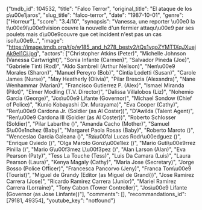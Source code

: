 {"tmdb_id": 104532, "title": "Falco Terror", "original_title": "El ataque de los p\u00e1jaros", "slug_title": "falco-terror", "date": "1987-10-01", "genre": ["Horreur"], "score": "3.4/10", "synopsis": "Vanessa, une reporter \u00e0 la t\u00e9l\u00e9vision couvre la nouvelle d'un fermier attaqu\u00e9 par ses poulets mais d\u00e9couvre que cet incident n'est pas un cas isol\u00e9...", "image": "https://image.tmdb.org/t/p/w185_and_h278_bestv2/tQs1vqoZYMT1XqJXuejAk9el1Ci.jpg", "actors": ["Christopher Atkins (Peter)", "Michelle Johnson (Vanessa Cartwright)", "Sonia Infante (Carmen)", "Salvador Pineda (Joe)", "Gabriele Tinti (Rod)", "Aldo Sambrell (Arthur Neilson)", "Nen\u00e9 Morales (Sharon)", "Manuel Pereyro (Bob)", "Cintia Lodetti (Susan)", "Carole James (Nurse)", "May Heatherly (Olivia)", "Pilar Brescia (Alexandra)", "Nane Wenhammar (Marian)", "Francisco Gutierrez P. (Alex)", "Ismael Miranda (Pilot)", "Elmer Modling (T.V. Director)", "Dalissa Villalobos (Liz)", "Nohemio Garcia (George)", "Jos\u00e9 Lifante (Governor)", "Michael Sondow (Chief of Police)", "Kunio Kobayashi (Dr. Murayama)", "Eva Cooper (Cathy)", "Ren\u00e9 Cardona Jr. (Soldier (as Al Coster))", "D'Awilda (Talent Agent)", "Ren\u00e9 Cardona III (Soldier (as Al Coster))", "Roberto Schlosser (Soldier)", "Pilar Labarthe ()", "Amanda Cacho (Mother)", "Samuel S\u00e1nchez (Baby)", "Margaret Paola Rosas (Baby)", "Roberto Maroto ()", "Wenceslao Garcia Galeana ()", "Ra\u00fal Lucas Rodr\u00edguez ()", "Enrique Oviedo ()", "Olga Maroto Gonz\u00e1lez ()", "Mario Guti\u00e9rrez Pinilla ()", "Mario G\u00f3mez L\u00f3pez ()", "Alan Larson (Alan)", "Eva Pearson (Paty)", "Tess La Touche (Tess)", "Luis Da Camara (Luis)", "Laura Pearson (Laura)", "Kenya Magaly (Cathy)", "Maria Jose (Secretary)", "Jorge Bosso (Police Officer)", "Francesca Pancorvo (Jeny)", "Franca Tom\u00e9 (Tourist)", "Miguel de Grandy (Editor (as Miguel de Grandi))", "Jose Ramirez Carrera (Jose)", "Ricardo Ramirez Carrera (Junior)", "Mariel Ramirez Carrera (Lorraine)", "Tony Cabon (Tower Controller)", "Jos\u00e9 Lifante (Governor (as Jose Linfante))"], "comments": [], "recommandations_id": [79181, 49354], "youtube_key": "notfound"}